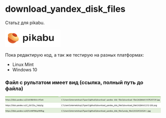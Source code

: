 # download_yandex_disk_files
Cтатьz для pikabu.

![статья написана для Pikabu](/img/pikabu.png)

Пока редактирую код, а так же тестирую на разных платформах:
- Linux Mint
- Windows 10

### Файл с рультатом имеет вид (ссылка, полный путь до файла)

![relult_data.csv](/img/csv-result.jpg)